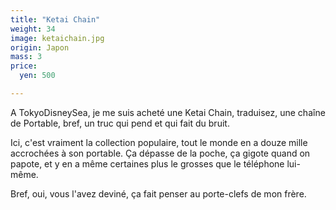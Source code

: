 ```yaml
---
title: "Ketai Chain"
weight: 34
image: ketaichain.jpg
origin: Japon
mass: 3
price:
  yen: 500

---
```


A TokyoDisneySea, je me suis acheté une Ketai Chain, traduisez, une chaîne de Portable, bref, un truc qui pend et qui fait du bruit. 

Ici, c'est vraiment la collection populaire, tout le monde en a douze mille accrochées à son portable. Ça dépasse de la poche, ça gigote quand on papote, et y en a même certaines plus le grosses que le téléphone lui-même. 

Bref, oui, vous l'avez deviné, ça fait penser au porte-clefs de mon frère.